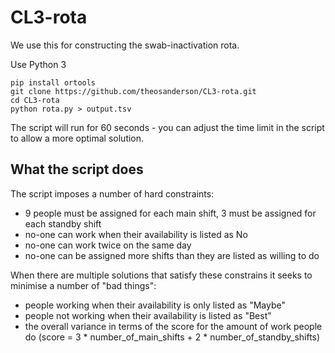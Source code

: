 # CL3-rota
We use this for constructing the swab-inactivation rota.

Use Python 3
```
pip install ortools
git clone https://github.com/theosanderson/CL3-rota.git
cd CL3-rota
python rota.py > output.tsv
```

The script will run for 60 seconds - you can adjust the time limit in the script to allow a more optimal solution.

## What the script does

The script imposes a number of hard constraints:
 - 9 people must be assigned for each main shift, 3 must be assigned for each standby shift
 - no-one can work when their availability is listed as No
 - no-one can work twice on the same day
 - no-one can be assigned more shifts than they are listed as willing to do
 
 When there are multiple solutions that satisfy these constrains it seeks to minimise a number of "bad things":
 - people working when their availability is only listed as "Maybe"
 - people not working when their availability is listed as "Best"
 - the overall variance in terms of the score for the amount of work people do (score = 3 * number_of_main_shifts + 2 * number_of_standby_shifts)
